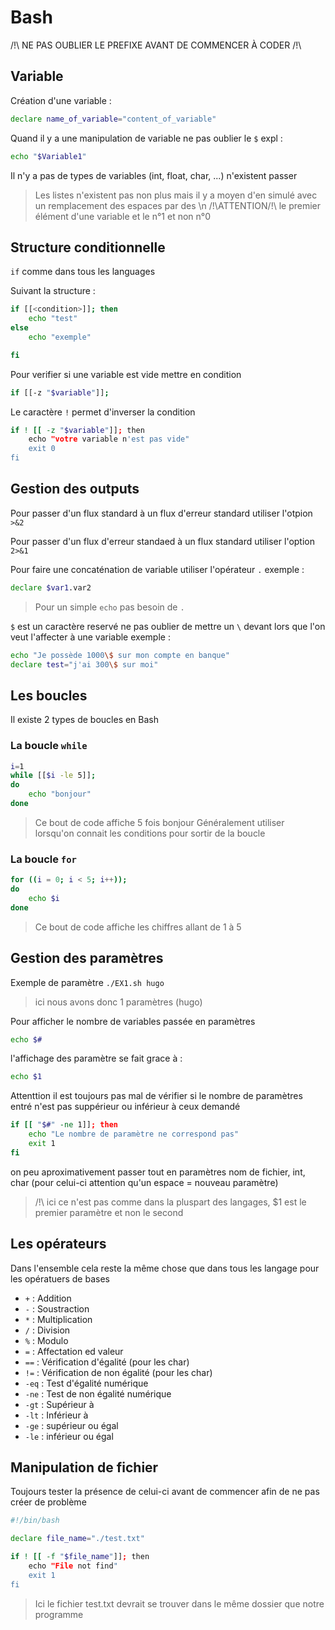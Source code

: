 # Bash
/!\ NE PAS OUBLIER LE PREFIXE AVANT DE COMMENCER À CODER /!\
## Variable
Création d'une variable :

```Bash 
declare name_of_variable="content_of_variable"
```

Quand il y a une manipulation de variable ne pas oublier le `$` expl : 

```Bash
echo "$Variable1"
```

Il n'y a pas de types de variables (int, float, char, ...) n'existent passer

>Les listes n'existent pas non plus mais il y a moyen d'en simulé avec un remplacement des espaces par des \n
>/!\ATTENTION/!\ le premier élément d'une variable et le n°1 et non n°0 
## Structure conditionnelle
`if` comme dans tous les languages

Suivant la structure : 

```Bash
if [[<condition>]]; then 
    echo "test"
else
    echo "exemple"

fi
```

Pour verifier si une variable est vide mettre en condition 

```Bash
if [[-z "$variable"]];
```

Le caractère `!` permet d'inverser la condition

```Bash
if ! [[ -z "$variable"]]; then
    echo "votre variable n'est pas vide"
    exit 0
fi

```

## Gestion des outputs

Pour passer d'un flux standard à un flux d'erreur standard utiliser l'otpion `>&2`

Pour passer d'un flux d'erreur standaed à un flux standard utiliser l'option `2>&1` 

Pour faire une concaténation de variable utiliser l'opérateur `.` exemple : 
```Bash
declare $var1.var2

```
> Pour un simple `echo` pas besoin de `.`

`$` est un caractère reservé ne pas oublier de mettre un `\` devant lors que l'on veut l'affecter à une variable exemple : 
```Bash
echo "Je possède 1000\$ sur mon compte en banque"
declare test="j'ai 300\$ sur moi"

```

## Les boucles

Il existe 2 types de boucles en Bash

### La boucle `while`

```Bash
i=1
while [[$i -le 5]];
do 
    echo "bonjour"
done

```

>Ce bout de code affiche 5 fois bonjour
>Généralement utiliser lorsqu'on connait les conditions pour sortir de la boucle

### La boucle `for`

```Bash
for ((i = 0; i < 5; i++)); 
do 
    echo $i
done

```

>Ce bout de code affiche les chiffres allant de 1 à 5 

## Gestion des paramètres

Exemple de paramètre `./EX1.sh hugo` 

>ici nous avons donc 1 paramètres (hugo)

Pour afficher le nombre de variables passée en paramètres 

```Bash
echo $#
```

l'affichage des paramètre se fait grace à : 

```Bash
echo $1

```

Attenttion il est toujours pas mal de vérifier si le nombre de paramètres entré n'est pas suppérieur ou inférieur à ceux demandé

```Bash
if [[ "$#" -ne 1]]; then
    echo "Le nombre de paramètre ne correspond pas"
    exit 1
fi
```

on peu aproximativement passer tout en paramètres nom de fichier, int, char (pour celui-ci attention qu'un espace = nouveau paramètre)

>/!\ ici ce n'est pas comme dans la pluspart des langages, $1 est le premier paramètre et non le second 

## Les opérateurs

Dans l'ensemble cela reste la même chose que dans tous les langage 
pour les opératuers de bases
- `+` : Addition
- `-` : Soustraction 
- `*` : Multiplication
- `/` : Division
- `%` : Modulo 
- `=` : Affectation ed valeur
- `==` : Vérification d'égalité (pour les char)
- `!=` : Vérification de non égalité (pour les char)
- `-eq` : Test d'égalité numérique
- `-ne` : Test de non égalité numérique
- `-gt` : Supérieur à
- `-lt` : Inférieur à
- `-ge` : supérieur ou égal 
- `-le` : inférieur ou égal 

## Manipulation de fichier

Toujours tester la présence de celui-ci avant de commencer afin de ne pas créer de problème

```Bash
#!/bin/bash

declare file_name="./test.txt"

if ! [[ -f "$file_name"]]; then
    echo "File not find"
    exit 1
fi

```
> Ici le fichier test.txt devrait se trouver dans le même  dossier que notre programme 


